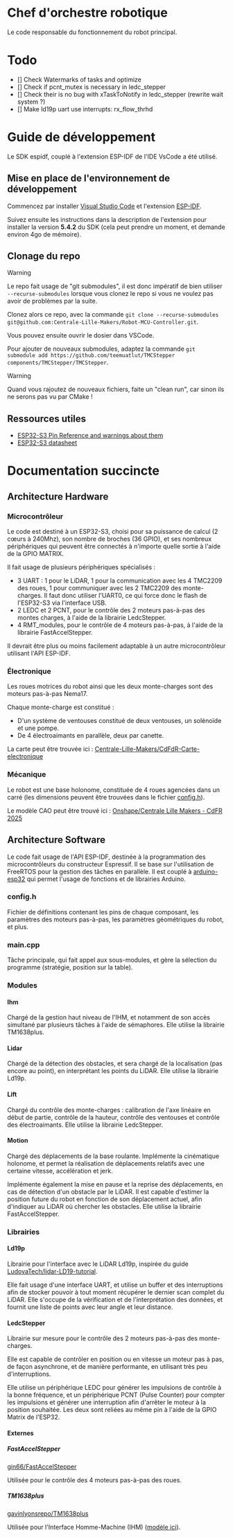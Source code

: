# Chef d'orchestre robotique
Le code responsable du fonctionnement du robot principal.

# Todo
- [] Check Watermarks of tasks and optimize
- [] Check if pcnt_mutex is necessary in  ledc_stepper
- [] Check their is no bug with xTaskToNotify in ledc_stepper (rewrite wait system ?)
- [] Make ld19p uart use interrupts: rx_flow_thrhd

# Guide de développement

Le SDK espidf, couplé à l'extension ESP-IDF de l'IDE VsCode a été utilisé.

## Mise en place de l'environnement de développement
Commencez par installer [Visual Studio Code](https://code.visualstudio.com/Download) et l'extension [ESP-IDF](https://marketplace.visualstudio.com/items?itemName=espressif.esp-idf-extension).

Suivez ensuite les instructions dans la description de l'extension pour installer la version **5.4.2** du SDK (cela peut prendre un moment, et demande environ 4go de mémoire).

## Clonage du repo
> [!WARNING]
> Le repo fait usage de "git submodules", il est donc impératif de bien utiliser `--recurse-submodules` lorsque vous clonez le repo si vous ne voulez pas avoir de problèmes par la suite.

Clonez alors ce repo, avec la commande `git clone --recurse-submodules git@github.com:Centrale-Lille-Makers/Robot-MCU-Controller.git`.

Vous pouvez ensuite ouvrir le dosier dans VSCode.

Pour ajouter de nouveaux submodules, adaptez la commande `git submodule add https://github.com/teemuatlut/TMCStepper components/TMCStepper/TMCStepper`.

> [!WARNING]
> Quand vous rajoutez de nouveaux fichiers, faite un "clean run", car sinon ils ne serons pas vu par CMake !

## Ressources utiles

- [ESP32-S3 Pin Reference and warnings about them](http://wiki.fluidnc.com/en/hardware/ESP32-S3_Pin_Reference)
- [ESP32-S3 datasheet](https://www.espressif.com/sites/default/files/documentation/esp32-s3_datasheet_en.pdf)

# Documentation succincte
## Architecture Hardware
### Microcontrôleur
Le code est destiné à un ESP32-S3, choisi pour sa puissance de calcul (2 cœurs à 240Mhz), son nombre de broches (36 GPIO), et ses nombreux périphériques qui peuvent être connectés à n'importe quelle sortie à l'aide de la GPIO MATRIX.

Il fait usage de plusieurs périphériques spécialisés :
- 3 UART : 1 pour le LiDAR, 1 pour la communication avec les 4 TMC2209 des roues, 1 pour communiquer avec les 2 TMC2209 des monte-charges. Il faut donc utiliser l'UART0, ce qui force donc le flash de l'ESP32-S3 via l'interface USB.
- 2 LEDC et 2 PCNT, pour le contrôle des 2 moteurs pas-à-pas des montes charges, à l'aide de la librairie LedcStepper.
- 4 RMT_modules, pour le contrôle de 4 moteurs pas-à-pas, à l'aide de la librairie FastAccelStepper.

Il devrait être plus ou moins facilement adaptable à un autre microcontrôleur utilisant l'API ESP-IDF.

### Électronique
Les roues motrices du robot ainsi que les deux monte-charges sont des moteurs pas-à-pas Nema17.

Chaque monte-charge est constitué :
- D'un système de ventouses constitué de deux ventouses, un solénoïde et une pompe.
- De 4 électroaimants en parallèle, deux par canette.

La carte peut être trouvée ici : [Centrale-Lille-Makers/CdFdR-Carte-electronique](https://github.com/Centrale-Lille-Makers/CdFdR-Carte-electronique)

### Mécanique
Le robot est une base holonome, constituée de 4 roues agencées dans un carré (les dimensions peuvent être trouvées dans le fichier [config.h](main/src/config.h)).

Le modèle CAO peut être trouvé ici : [Onshape/Centrale Lille Makers - CdFR 2025](https://cad.onshape.com/documents/1dd859d76dc0697bb206ffb4/w/155620088c2d8d686e407f28/e/31f5d0088d568de8c32fdbd0?renderMode=0&uiState=68458cdf4c795e4f05b684ab)

## Architecture Software
Le code fait usage de l'API ESP-IDF, destinée à la programmation des microcontrôleurs du constructeur Espressif.
Il se base sur l'utilisation de FreeRTOS pour la gestion des tâches en parallèle.
Il est couplé à [arduino-esp32](https://github.com/espressif/arduino-esp32) qui permet l'usage de fonctions et de librairies Arduino.

### config.h

Fichier de définitions contenant les pins de chaque composant, les paramètres des moteurs pas-à-pas, les paramètres géométriques du robot, et plus.

### main.cpp

Tâche principale, qui fait appel aux sous-modules, et gère la sélection du programme (stratégie, position sur la table).

### Modules

#### Ihm

Chargé de la gestion haut niveau de l'IHM, et notamment de son accès simultané par plusieurs tâches à l'aide de sémaphores. Elle utilise la librairie TM1638plus.

#### Lidar

Chargé de la détection des obstacles, et sera chargé de la localisation (pas encore au point), en interprétant les points du LiDAR. Elle utilise la librairie Ld19p.

#### Lift

Chargé du contrôle des monte-charges : calibration de l'axe linéaire en début de partie, contrôle de la hauteur, contrôle des ventouses et contrôle des électroaimants. Elle utilise la librairie LedcStepper.

#### Motion

Chargé des déplacements de la base roulante. Implémente la cinématique holonome, et permet la réalisation de déplacements relatifs avec une certaine vitesse, accélération et jerk.

Implémente également la mise en pause et la reprise des déplacements, en cas de détection d'un obstacle par le LiDAR. Il est capable d'estimer la position future du robot en fonction de son déplacement actuel, afin d'indiquer au LiDAR où chercher les obstacles. Elle utilise la librairie FastAccelStepper.

### Librairies

#### Ld19p

Librairie pour l'interface avec le LiDAR Ld19p, inspirée du guide [LudovaTech/lidar-LD19-tutorial](https://github.com/LudovaTech/lidar-LD19-tutorial).

Elle fait usage d'une interface UART, et utilise un buffer et des interruptions afin de stocker pouvoir à tout moment récupérer le dernier scan complet du LiDAR. Elle s'occupe de la vérification et de l'interprétation des données, et fournit une liste de points avec leur angle et leur distance.

#### LedcStepper

Librairie sur mesure pour le contrôle des 2 moteurs pas-à-pas des monte-charges.

Elle est capable de contrôler en position ou en vitesse un moteur pas à pas, de façon asynchrone, et de manière performante, en utilisant très peu d'interruptions.

Elle utilise un périphérique LEDC pour générer les impulsions de contrôle à la bonne fréquence, et un périphérique PCNT (Pulse Counter) pour compter les impulsions et générer une interruption afin d'arrêter le moteur à la position souhaitée. Les deux sont reliées au même pin à l'aide de la GPIO Matrix de l'ESP32.

#### Externes

##### FastAccelStepper

[gin66/FastAccelStepper](https://github.com/gin66/FastAccelStepper)

Utilisée pour le contrôle des 4 moteurs pas-à-pas des roues.

##### TM1638plus

[gavinlyonsrepo/TM1638plus](https://github.com/gavinlyonsrepo/TM1638plus)

Utilisée pour l'Interface Homme-Machine (IHM) ([modèle ici](https://github.com/gavinlyonsrepo/TM1638plus?tab=readme-ov-file#model-one)).